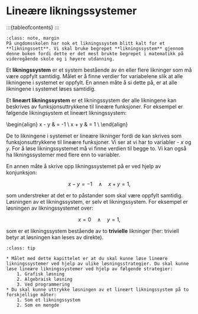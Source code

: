 # Lineære likningssystemer

:::{tableofcontents}
:::

```{admonition} Likningssystem vs likningssett
:class: note, margin
På ungdomsskolen har nok et likningssystem blitt kalt for et **likningssett**. Vi skal bruke begrepet **likningssystem** gjennom denne boken fordi dette er det mest brukte begrepet i matematikk på videregående skole og i høyere utdanning.
```

Et **likningssystem** er et system bestående av én eller flere likninger som må være oppfylt samtidig. Målet er å finne verdier for variabelene slik at alle likningene i systemet er oppfylt. En annen måte å si dette på, er at alle likningene i systemet løses samtidig. 

Et **lineært likningssystem** er et likningssystem der alle likningene kan beskrives av funksjonsuttrykkene til lineære funksjoner. For eksempel er følgende likningsystem et lineært likningssystem:

\begin{align}
    x - y & = -1 \\
    x + y & = 1 \\
\end{align}

De to likningene i systemet er lineære likninger fordi de kan skrives som funksjonsuttrykkene til lineære funksjoner. Vi ser at vi har to variabler - $x$ og $y$. For å løse likningssystemet må vi finne verdien til begge to. Vi kan også ha likningssystemer med flere enn to variabler. 

En annen måte å skrive opp likningssystemet på er ved hjelp av konjunksjon:

$$
x - y = -1 \quad \land \quad x + y = 1,
$$

som understreker at det er to påstander som skal være oppfylt samtidig. Løsningen av et likningssystem, er selv et likningssystem. For eksempel er løsningen av likningssystemet over:

$$
x = 0 \quad \land \quad y = 1,
$$

som er et likningssystem bestående av to **trivielle** likninger (her: triviell betyr at løsningen kan leses av direkte).

```{admonition} Læringsmål: lineære likningssystemer
:class: tip

* Målet med dette kapittelet er at du skal kunne løse lineære likningssystemer ved hjelp av ulike løsningsstrategier. Du skal kunne løse lineære likningssystemer ved hjelp av følgende strategier:
    1. Grafisk løsning
    2. Algebraisk løsning
    3. Ved programmering
* Du skal kunne uttrykke løsningen av et lineært likningssystem på to forskjellige måter:
    1. Som et likningssystem
    2. Som en mengde

```
